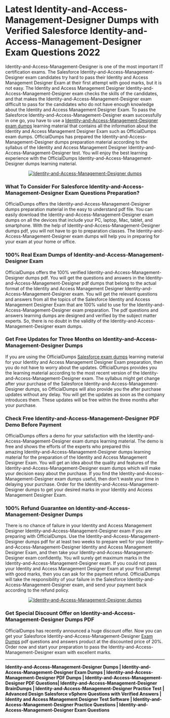 <h1><strong>Latest Identity-and-Access-Management-Designer Dumps with Verified Salesforce Identity-and-Access-Management-Designer Exam Questions 2022</strong></h1>

<p>Identity-and-Access-Management-Designer is one of the most important IT certification exams. The Salesforce Identity-and-Access-Management-Designer exam candidates try hard to pass their Identity and Access Management Designer Exam at their first attempt with good marks, but it is not easy. The Identity and Access Management Designer Identity-and-Access-Management-Designer exam checks the skills of the candidates, and that makes the Identity-and-Access-Management-Designer exam difficult to pass for the candidates who do not have enough knowledge about the Identity and Access Management Designer Exam. To pass the Salesforce Identity-and-Access-Management-Designer exam successfully in one go, you have to use a <a href="https://officialdumps.com/updated/salesforce/identity-and-access-management-designer-exam-dumps/">Identity-and-Access-Management-Designer exam dumps</a> learning material that contains all the information about the Identity and Access Management Designer Exam such as OfficialDumps exam dumps. OfficialDumps has prepared the Identity-and-Access-Management-Designer dumps preparation material according to the syllabus of the Identity and Access Management Designer Identity-and-Access-Management-Designer test. You will enjoy the best learning experience with the OfficialDumps Identity-and-Access-Management-Designer dumps learning material.</p>

<center><a href="https://officialdumps.com/updated/salesforce/identity-and-access-management-designer-exam-dumps/" rel="nofollow"><img alt="Identity-and-Access-Management-Designer dumps" src="https://i.imgur.com/0PJTqnX.jpg"></a></center>

<h3><strong>What To Consider For Salesforce Identity-and-Access-Management-Designer Exam Questions Preparation?</strong></h3>

<p>OfficialDumps offers the Identity-and-Access-Management-Designer dumps preparation material in the easy to understand pdf file. You can easily download the Identity-and-Access-Management-Designer exam dumps on all the devices that include your PC, laptop, Mac, tablet, and smartphone. With the help of Identity-and-Access-Management-Designer dumps pdf, you will not have to go to preparation classes. The Identity-and-Access-Management-Designer exam dumps will help you in preparing for your exam at your home or office.</p>

<h3><strong>100% Real Exam Dumps of Identity-and-Access-Management-Designer Exam</strong></h3>

<p>OfficialDumps offers the 100% verified Identity-and-Access-Management-Designer dumps pdf. You will get the questions and answers in the Identity-and-Access-Management-Designer pdf dumps that belong to the actual format of the Identity and Access Management Designer Identity-and-Access-Management-Designer exam. You will get the relevant questions and answers from all the topics of the Salesforce Identity and Access Management Designer Exam that are 100% valid to use for the Identity-and-Access-Management-Designer exam preparation. The pdf questions and answers learning dumps are designed and verified by the subject matter experts. So, there is no doubt in the validity of the Identity-and-Access-Management-Designer exam dumps.</p>

<h3><strong>Get Free Updates for Three Months on Identity-and-Access-Management-Designer Dumps</strong></h3>

<p>If you are using the OfficialDumps <a href="https://officialdumps.com/product-category/salesforce">Salesforce exam dumps</a> learning material for your Identity and Access Management Designer Exam preparation, then you do not have to worry about the updates. OfficialDumps provides you the learning material according to the most recent version of the Identity-and-Access-Management-Designer exam. The syllabus might get change after your purchase of the Salesforce Identity-and-Access-Management-Designer dumps, so OfficialDumps will also provide you the after purchase updates without any delay. You will get the updates as soon as the company introduces them. These updates will be free within the three months after your purchase.</p>

<h3><strong>Check Free Identity-and-Access-Management-Designer PDF Demo Before Payment</strong></h3>

<p>OfficialDumps offers a demo for your satisfaction with the Identity-and-Access-Management-Designer exam dumps learning material. The demo is free and shows the efforts of the experts who prepared this amazing Identity-and-Access-Management-Designer dumps learning material for the preparation of the Identity and Access Management Designer Exam. You will get an idea about the quality and features of the Identity-and-Access-Management-Designer exam dumps which will make your decision easy about the purchase. If you find the Identity-and-Access-Management-Designer exam dumps useful, then don't waste your time in delaying your purchase. Order for the Identity-and-Access-Management-Designer dumps to get your desired marks in your Identity and Access Management Designer Exam.</p>

<h3><strong>100% Refund Guarantee on Identity-and-Access-Management-Designer Dumps</strong></h3>

<p>There is no chance of failure in your Identity and Access Management Designer Identity-and-Access-Management-Designer exam if you are preparing with OfficialDumps. Use the Identity-and-Access-Management-Designer dumps pdf for at least two weeks to prepare well for your Identity-and-Access-Management-Designer Identity and Access Management Designer Exam, and then take your Identity-and-Access-Management-Designer exam confidently. You will surely get maximum marks in the Identity-and-Access-Management-Designer exam. If you could not pass your Identity and Access Management Designer Exam at your first attempt with good marks, then you can ask for the payment refund. OfficialDumps will take the responsibility of your failure in the Salesforce Identity-and-Access-Management-Designer exam, and send your payment back according to the refund policy.</p>

<center><a href="https://officialdumps.com/updated/salesforce/identity-and-access-management-designer-exam-dumps/" rel="nofollow"><img alt="Identity-and-Access-Management-Designer dumps" src="https://i.imgur.com/VmTubLx.jpg"></a></center>

<h3><strong>Get Special Discount Offer on Identity-and-Access-Management-Designer Dumps PDF</strong></h3>

<p>OfficialDumps has recently announced a huge discount offer. Now you can get your Salesforce Identity-and-Access-Management-Designer <a href="https://officialdumps.com/">Exam Dumps</a> pdf questions and answers product at the discounted price of 20%. Order now and start your preparation to pass the Identity-and-Access-Management-Designer exam with excellent marks.</p>

<hr><p><strong>Identity-and-Access-Management-Designer Dumps | Identity-and-Access-Management-Designer Exam Dumps | Identity-and-Access-Management-Designer PDF Dumps | Identity-and-Access-Management-Designer PDF Questions| Identity-and-Access-Management-Designer BrainDumps | Identity-and-Access-Management-Designer Practice Test | Advanced Design Salesforce vSphere Questions with Verified Answers | Identity and Access Management Designer Test Software | Identity-and-Access-Management-Designer Practice Questions | Identity-and-Access-Management-Designer Exam Questions</strong></p>
